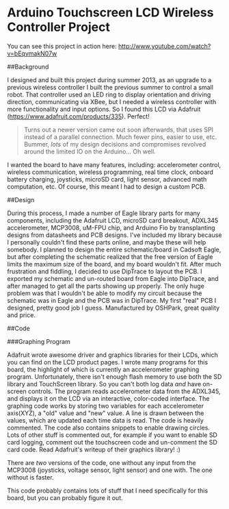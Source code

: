 **Arduino Touchscreen LCD Wireless Controller Project** 
=========================================================

You can see this project in action here: http://www.youtube.com/watch?v=bEqvmakN07w

##Background

I designed and built this project during summer 2013, as an upgrade to a previous wireless controller I built the previous summer to control a small robot. That controller used an LED ring to display orientation and driving direction, communicating via XBee, but I needed a wireless controller with more functionality and input options.
So I found this LCD via Adafruit (https://www.adafruit.com/products/335). Perfect!

  >Turns out a newer version came out soon afterwards, that uses SPI instead of a parallel connection. Much fewer pins, easier to use, etc. Bummer, *lots* of my design decisions and compromises revolved around the limited IO on the Arduino... Oh well. 

I wanted the board to have many features, including: accelerometer control, wireless communication, wireless programming, real time clock, onboard battery charging, joysticks, microSD card, light sensor, advanced math computation, etc. Of course, this meant I had to design a custom PCB.

##Design

During this process, I made a number of Eagle library parts for many components, including the Adafruit LCD, microSD card breakout, ADXL345 accelerometer, MCP3008, uM-FPU chip, and Arduino Fio by transplanting designs from datasheets and PCB designs. I've included my library because I personally couldn't find these parts online, and maybe these will help somebody. I planned to design the entire schematic/board in Cadsoft Eagle, but after completing the schematic realized that the free version of Eagle limits the maximum size of the board, and my board wouldn't fit. After much frustration and fiddling, I decided to use DipTrace to layout the PCB. I exported my schematic and un-routed board from Eagle into DipTrace, and after managed to get all the parts showing up properly. The only huge problem was that I wouldn't be able to modify my circuit because the schematic was in Eagle and the PCB was in DipTrace. My first "real" PCB I designed, pretty good job I guess. Manufactured by OSHPark, great quality and price. 

##Code

###Graphing Program

Adafruit wrote awesome driver and graphics libraries for their LCDs, which you can find on the LCD product pages.
I wrote many programs for this board, the highlight of which is currently an accelerometer graphing program. Unfortunately, there isn't enough flash memory to use both the SD library and TouchScreen library. So you can't both log data *and* have on-screen controls. The program reads accelerometer data from the ADXL345, and displays it on the LCD via an interactive, color-coded interface. 
The graphing code works by storing two variables for each accelerometer axis(XYZ), a "old" value and "new" value. A line is drawn between the values, which are updated each time data is read. 
The code is heavily commented.
The code also contains snippets to enable drawing circles. Lots of other stuff is commented out, for example if you want to enable SD card logging, comment out the touchscreen code and un-comment the SD card code. Read Adafruit's writeup of their graphics library! :)

There are *two* versions of the code, one without any input from the MCP3008 (joysticks, voltage sensor, light sensor) and one with. The one without is faster.

This code probably contains lots of stuff that I need specifically for this board, but you can probably figure it out.

